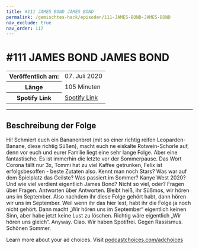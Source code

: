 ```yaml
---
title: #111 JAMES BOND JAMES BOND
permalink: /gemischtes-hack/episoden/111-JAMES-BOND-JAMES-BOND
nav_exclude: true
nav_order: 117
---
```


# #111 JAMES BOND JAMES BOND
<table class="resp-table dcf-table dcf-table-responsive dcf-table-bordered dcf-table-striped dcf-w-100%">
                    <tbody>
                        <tr>
                            <th scope="row">Veröffentlich am:</th>
                            <td data-label="Veröffentlich am:">07. Juli 2020</td>
                        </tr>
                        <tr>
                            <th scope="row">Länge </th>
                            <td data-label="Länge ">105 Minuten</td>
                        </tr><tr>
                                <th scope="row">Spotify Link</th>
                                <td data-label="Spotify Link"><a href="https://open.spotify.com/episode/7mEpfj8X01qJ6DBlQy22nk">Spotify Link</a></td>
                            </tr></tbody>
                </table>

***

## Beschreibung der Folge

<div>
<p>Hi! Schmiert euch ein Bananenbrot (mit so einer richtig reifen Leoparden-Banane, diese richtig Süßen), macht euch ne eiskalte Rotwein-Schorle auf, denn vor euch und eurer Familie liegt eine sehr lange Folge. Aber eine fantastische. Es ist immerhin die letzte vor der Sommerpause. Das Wort Corona fällt nur 3x, Tommi hat zu viel Kaffee getrunken, Felix ist erfolgsbesoffen - beste Zutaten also. Kennt man noch Stars? Was war auf dem Spielplatz das Geilste? Was passiert im Sommer? Kanye West 2020? Und wie viel verdient eigentlich James Bond? Nicht so viel, oder? Fragen über Fragen. Antworten über Antworten. Bleibt heiß, ihr Süßmos, wir hören uns im September. Also nachdem ihr diese Folge gehört habt, dann hören wir uns im September. Weil wenn ihr das hier lest, habt ihr die Folge ja noch nicht gehört. Dann macht „Wir hören uns im September“ eigentlich keinen Sinn, aber habe jetzt keine Lust zu löschen. Richtig wäre eigentlich „Wir hören uns gleich“. Anyway. Ciao. Wir haben Spotifrei. Gegen Rassismus. Schönen Sommer.</p><p> </p><p>Learn more about your ad choices. Visit <a href="https://podcastchoices.com/adchoices">podcastchoices.com/adchoices</a></p>  
</div>

